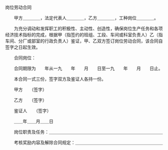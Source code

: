 



岗位劳动合同



 

　　甲方＿＿＿＿，法定代表人＿＿＿＿，乙方＿＿＿＿，工种岗位＿＿＿＿。

　　为充分调动和发挥职工的积极性、主动性、创造性，确保岗位生产任务和各项经济技术指标的完成，根据甲（指签约的班组、工段、车间或科室负责人）乙（指车间、分厂或部室的行政负责人）鉴证，甲、乙双方签订岗位劳动合同，该合同自签字之日起生效。　

　　合同岗位：

　　合同期限为　　年从一九　　年　　月　　日至一九　　年　　月　　日止。

　　本合同一式三份，签字双方及鉴证人各持一份。

　　甲方　　（签字）

　　乙方　　（签字）

　　鉴证人　　（签字）

　　＿＿年＿＿月＿＿日

　　岗位职责及任务：＿＿＿＿＿＿＿＿＿＿＿＿＿＿＿＿＿＿＿＿＿＿＿＿＿＿

　　考核奖励内容及解除合同规定：＿＿＿＿＿＿＿＿＿＿＿＿＿＿＿＿＿＿＿＿

　　
